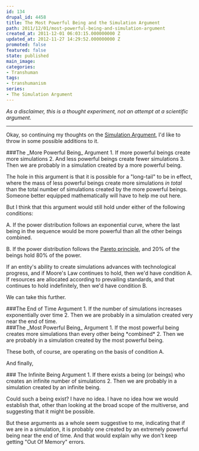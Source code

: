 ```yaml
---
id: 134
drupal_id: 4458
title: The Most Powerful Being and the Simulation Argument
path: 2011/12/01/most-powerful-being-and-simulation-argument
created_at: 2011-12-01 06:03:15.000000000 Z
updated_at: 2012-11-27 14:29:52.000000000 Z
promoted: false
featured: false
state: published
main_image: 
categories:
- Transhuman
tags:
- transhumanism
series:
- The Simulation Argument
---
```

*As a disclaimer, this is a thought experiment, not an attempt at a scientific argument.*

---

Okay, so continuing my thoughts on the [Simulation Argument](http://micahredding.com/blog/2011/11/23/introduction-simulation-argument), I'd like to throw in some possible additions to it.

<div class="blockinset" markdown="1">
###The _More Powerful Being_ Argument
1. If more powerful beings create more simulations
2. And less powerful beings create fewer simulations
3. Then we are probably in a simulation created by a more powerful being.
</div>

The hole in this argument is that it is possible for a "long-tail" to be in effect, where the mass of less powerful beings create more simulations _in total_ than the total number of simulations created by the more powerful beings. Someone better equipped mathematically will have to help me out here.  

But I think that this argument would still hold under either of the following conditions:

<div class="blockinset" markdown="1">

A. If the power distribution follows an exponential curve, where the last being in the sequence would be more powerful than all the other beings combined.  

B. If the power distribution follows the  [Pareto principle](http://en.wikipedia.org/wiki/Pareto_principle), and 20% of the beings hold 80% of the power.  

</div>

If an entity's ability to create simulations advances with technological progress, and if Moore's Law continues to hold, then we'd have condition A. If resources are allocated according to prevailing standards, and that continues to hold indefinitely, then we'd have condition B.

We can take this further.

<div class="blockinset" markdown="1">
###The End of Time Argument
1. If the number of simulations increases exponentially over time
2. Then we are probably in a simulation created very near the end of time.
</div>

<div class="blockinset" markdown="1">
###The _Most Powerful Being_ Argument
1. If the most powerful being creates more simulations than every other being *combined*
2. Then we are probably in a simulation created by the most powerful being.
</div>

These both, of course, are operating on the basis of condition A.

And finally,

<div class="blockinset" markdown="1">
### The Infinite Being Argument
1. If there exists a being (or beings) who creates an infinite number of simulations
2. Then we are probably in a simulation created by an infinite being.
</div>

Could such a being exist? I have no idea. I have no idea how we would establish that, other than looking at the broad scope of the multiverse, and suggesting that it might be possible.

But these arguments as a whole seem suggestive to me, indicating that if we are in a simulation, it is probably one created by an extremely powerful being near the end of time. And that would explain why we don't keep getting "Out Of Memory" errors.

